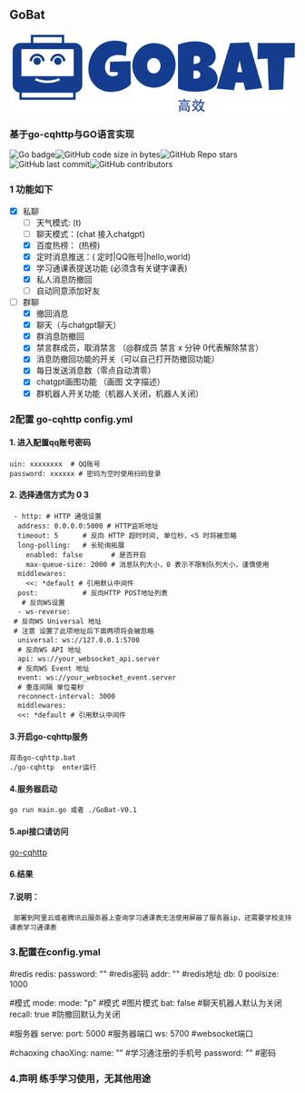## GoBat
![](config/img_1.png)

### 基于go-cqhttp与GO语言实现

<img src="https://img.shields.io/badge/Go-00ADD8?style=for-the-badge&logo=go&logoColor=white" alt="Go badge"><img alt="GitHub code size in bytes" src="https://img.shields.io/github/languages/code-size/Xiaoxusheng/Go-Bat"><img alt="GitHub Repo stars" src="https://img.shields.io/github/stars/Xiaoxusheng/Go-Bat"><img alt="GitHub last commit" src="https://img.shields.io/github/last-commit/Xiaoxusheng/Go-Bat"><img alt="GitHub contributors" src="https://img.shields.io/github/contributors/Xiaoxusheng/Go-Bat">


### 1 功能如下
- [x] 私聊
  - [ ] 天气模式: (t)
  - [ ] 聊天模式：(chat 接入chatgpt)
  - [x] 百度热榜： (热榜)
  - [x] 定时消息推送：( 定时|QQ账号|hello,world)
  - [x] 学习通课表提送功能 (必须含有关键字课表)
  - [x] 私人消息防撤回
  - [ ] 自动同意添加好友
- [ ] 群聊
  - [x] 撤回消息
  - [x] 聊天（与chatgpt聊天）
  - [x] 群消息防撤回
  - [x] 禁言群成员，取消禁言 （@群成员 禁言 x 分钟 0代表解除禁言）
  - [x] 消息防撤回功能的开关（可以自己打开防撤回功能）
  - [x] 每日发送消息数（零点自动清零）
  - [x] chatgpt画图功能 （画图 文字描述）
  - [x] 群机器人开关功能（机器人关闭，机器人关闭）

### 2配置 go-cqhttp config.yml

#### 1. 进入配置qq账号密码

    uin: xxxxxxxx  # QQ账号
    password: xxxxxx # 密码为空时使用扫码登录

#### 2. 选择通信方式为 0 3

     - http: # HTTP 通信设置
      address: 0.0.0.0:5000 # HTTP监听地址
      timeout: 5      # 反向 HTTP 超时时间, 单位秒，<5 时将被忽略
      long-polling:   # 长轮询拓展
        enabled: false       # 是否开启
        max-queue-size: 2000 # 消息队列大小，0 表示不限制队列大小，谨慎使用
      middlewares:
        <<: *default # 引用默认中间件
      post:           # 反向HTTP POST地址列表
       # 反向WS设置
      - ws-reverse:
     # 反向WS Universal 地址
     # 注意 设置了此项地址后下面两项将会被忽略
      universal: ws://127.0.0.1:5700
      # 反向WS API 地址
      api: ws://your_websocket_api.server
      # 反向WS Event 地址
      event: ws://your_websocket_event.server
      # 重连间隔 单位毫秒
      reconnect-interval: 3000
      middlewares:
      <<: *default # 引用默认中间件

#### 3.开启go-cqhttp服务

    双击go-cqhttp.bat
    ./go-cqhttp  enter运行

#### 4.服务器启动

    go run main.go 或者 ./GoBat-V0.1

#### 5.api接口请访问

[go-cqhttp](https://docs.go-cqhttp.org/)

#### 6.结果



#### 7.说明：

     部署到阿里云或者腾讯云服务器上查询学习通课表无法使用屏蔽了服务器ip，还需要学校支持课表学习通课表

### 3.配置在config.ymal

   #redis
   redis:
     password: ""  #redis密码
     addr: ""  #redis地址
     db: 0
     poolsize: 1000

   #模式
   mode:
     mode: "p" #模式  #图片模式
     bat: false #聊天机器人默认为关闭
     recall: true  #防撤回默认为关闭

   #服务器
   serve:
     port: 5000  #服务器端口
     ws: 5700   #websocket端口

   #chaoxing
   chaoXing:
     name: ""  #学习通注册的手机号
     password: ""  #密码


### 4.声明 练手学习使用，无其他用途